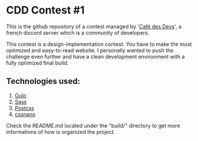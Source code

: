 # CDD Contest #1

This is the github repository of a contest managed by '[Café des Devs](https://discord.com/cafedesdevs)', a french discord server which is a community of developers.

This contest is a design-implementation contest. You have to make the most optimized and easy-to-read website.
I personally wanted to push the challenge even further and have a clean development environment with a fully optimized final build.

## Technologies used:
1. [Gulp](https://github.com/gulpjs/gulp)
2. [Sass](https://github.com/sass/sass/blob/main/js-api-doc/compile.d.ts)
3. [Postcss](https://github.com/postcss/postcss)
4. [cssnano](https://github.com/cssnano/cssnano)

Check the README.md located under the "build/" directory to get more informations of how is organized the project.
